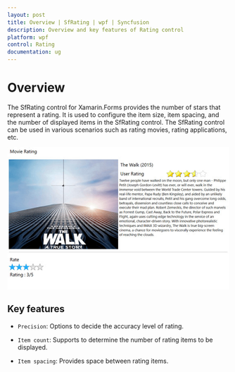 ```yaml
---
layout: post
title: Overview | SfRating | wpf | Syncfusion
description: Overview and key features of Rating control
platform: wpf
control: Rating
documentation: ug
---
```


# Overview

The SfRating control for Xamarin.Forms provides the number of stars that represent a rating. It is used to configure the item size, item spacing, and the number of displayed items in the SfRating control. The SfRating control can be used in various scenarios such as rating movies, rating applications, etc.

![SfRating overview](images/gettingstarted.jpg)

## Key features

* `Precision`: Options to decide the accuracy level of rating.

* `Item count`: Supports to determine the number of rating items to be displayed.

* `Item spacing`: Provides space between rating items.
